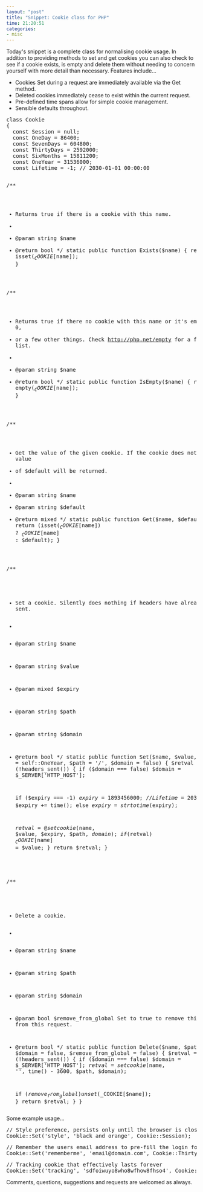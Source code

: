 ```yaml
---
layout: "post"
title: "Snippet: Cookie class for PHP"
time: 21:20:51
categories: 
- misc
---
```

Today's snippet is a complete class for normalising cookie usage. In addition to providing methods to set and get cookies you can also check to see if a cookie exists, is empty and delete them without needing to concern yourself with more detail than necessary. Features include...
<ul>
	<li>Cookies Set during a request are immediately available via the Get method.</li>
	<li>Deleted cookies immediately cease to exist within the current request.</li>
	<li>Pre-defined time spans allow for simple cookie management.</li>
	<li>Sensible defaults throughout.</li>
</ul>
<pre class="brush: php">class Cookie
{
  const Session = null;
  const OneDay = 86400;
  const SevenDays = 604800;
  const ThirtyDays = 2592000;
  const SixMonths = 15811200;
  const OneYear = 31536000;
  const Lifetime = -1; // 2030-01-01 00:00:00

  /**
   * Returns true if there is a cookie with this name.
   *
   * @param string $name
   * @return bool
   */
  static public function Exists($name)
  {
    return isset($_COOKIE[$name]);
  }

  /**
   * Returns true if there no cookie with this name or it's empty, or 0,
   * or a few other things. Check http://php.net/empty for a full list.
   *
   * @param string $name
   * @return bool
   */
  static public function IsEmpty($name)
  {
    return empty($_COOKIE[$name]);
  }

  /**
   * Get the value of the given cookie. If the cookie does not exist the value
   * of $default will be returned.
   *
   * @param string $name
   * @param string $default
   * @return mixed
   */
  static public function Get($name, $default = '')
  {
    return (isset($_COOKIE[$name]) ? $_COOKIE[$name] : $default);
  }

  /**
   * Set a cookie. Silently does nothing if headers have already been sent.
   *
   * @param string $name
   * @param string $value
   * @param mixed $expiry
   * @param string $path
   * @param string $domain
   * @return bool
   */
  static public function Set($name, $value, $expiry = self::OneYear, $path = '/', $domain = false)
  {
    $retval = false;
    if (!headers_sent())
    {
      if ($domain === false)
        $domain = $_SERVER['HTTP_HOST'];

      if ($expiry === -1)
        $expiry = 1893456000; // Lifetime = 2030-01-01 00:00:00
      elseif (is_numeric($expiry))
        $expiry += time();
      else
        $expiry = strtotime($expiry);

      $retval = @setcookie($name, $value, $expiry, $path, $domain);
      if ($retval)
        $_COOKIE[$name] = $value;
    }
    return $retval;
  }

  /**
   * Delete a cookie.
   *
   * @param string $name
   * @param string $path
   * @param string $domain
   * @param bool $remove_from_global Set to true to remove this cookie from this request.
   * @return bool
   */
  static public function Delete($name, $path = '/', $domain = false, $remove_from_global = false)
  {
    $retval = false;
    if (!headers_sent())
    {
      if ($domain === false)
        $domain = $_SERVER['HTTP_HOST'];
      $retval = setcookie($name, '', time() - 3600, $path, $domain);

      if ($remove_from_global)
        unset($_COOKIE[$name]);
    }
    return $retval;
  }
}</pre>
Some example usage...
<pre class="brush: php">// Style preference, persists only until the browser is closed
Cookie::Set('style', 'black_and_orange', Cookie::Session);</pre>
<pre class="brush: php">// Remember the users email address to pre-fill the login form when they return
Cookie::Set('rememberme', 'email@domain.com', Cookie::ThirtyDays);</pre>
<pre class="brush: php">// Tracking cookie that effectively lasts forever
Cookie::Set('tracking', 'sdfoiwuyo8who8wfhow8fhso4', Cookie::Lifetime, '/', '.domain.com');</pre>
Comments, questions, suggestions and requests are welcomed as always.